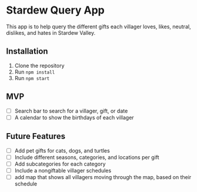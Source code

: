 # Stardew Query App

This app is to help query the different gifts each villager loves, likes, neutral, dislikes, and hates in Stardew Valley.

## Installation

1. Clone the repository
2. Run `npm install`
3. Run `npm start`

## MVP

- [ ] Search bar to search for a villager, gift, or date
- [ ] A calendar to show the birthdays of each villager

## Future Features

- [ ] Add pet gifts for cats, dogs, and turtles
- [ ] Include different seasons, categories, and locations per gift
- [ ] Add subcategories for each category
- [ ] Include a nongiftable villager schedules
- [ ] add map that shows all villagers moving through the map, based on their schedule
